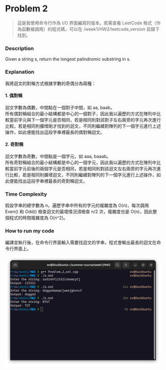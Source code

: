 # Problem 2

> 這是我使用命令行作為 I/O 界面編寫的版本。若需查看 LeetCode 格式（作為函數被調用）的程式碼，可以在 /week1/HW2/leetcode_version 目錄下找到。

### Description
Given a string s, return the longest palindromic substring in s.

### Explanation
我將迴文的對稱方式根據字數的奇偶分為兩種：
#### 1. 偶對稱
迴文字數為偶數，中間點在一個對子中間，如 aa, baab。  
所有偶對稱組合的最小結構都是中心的一個對子，因此我以遍歷的方式在陣列中比較當前字元與下一個字元是否相同，若是相同則對該對子左右兩旁的字元再次進行比較，若是相同則擴增剛才找到的迴文，不同則繼續對陣列的下一個字元進行上述操作，如此便能找出這段字串裡最長的偶對稱迴文。

#### 2. 奇對稱
迴文字數為奇數，中間點是一個字元，如 aaa, baaab。  
所有奇對稱組合的最小結構都是中心的一個字元，因此我以遍歷的方式在陣列中比較當前字元前後的兩個字元是否相同，若是相同則對該迴文左右兩旁的字元再次進行比較，若是相同則擴增迴文，不同則繼續對陣列的下一個字元進行上述操作，如此便能找出這段字串裡最長的奇對稱迴文。

### Time Complexity
假設字串的總字數為 n，遍歷字串中所有的字元的複雜度為 O(n)，每次調用 Even() 和 Odd() 檢查迴文的最壞情況須檢查 n/2 次，複雜度也是 O(n)，因此整個程式的時間複雜度為 O(n^2)。

### How to run my code

編譯並執行後，在命令行界面輸入需要找迴文的字串，程式會輸出最長的迴文在命令行界面上。

<img src="./Screenshot_problem_2.png" alt="result" width="800px"/>